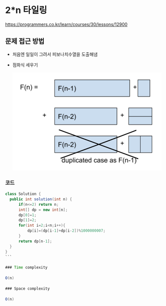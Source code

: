 # 2\*n 타일링

https://programmers.co.kr/learn/courses/30/lessons/12900

## 문제 접근 방법

- 처음엔 일일이 그려서 피보나치수열을 도출해냄
- 점화식 세우기

  <img src="/imgs/lee/200503_2*nTiling.png">

### 코드

````java
class Solution {
  public int solution(int n) {
      if(n<=2) return n;
      int[] dp = new int[n];
      dp[0]=1;
      dp[1]=2;
      for(int i=2;i<n;i++){
          dp[i]=(dp[i-1]+dp[i-2])%1000000007;
      }
      return dp[n-1];
  }
}
```

### Time complexity

O(n)

### Space complexity

O(n)
````
